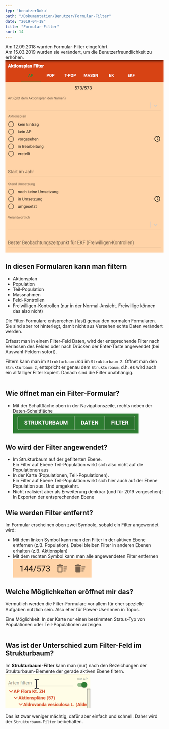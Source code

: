 ```yaml
---
typ: 'benutzerDoku'
path: "/Dokumentation/Benutzer/Formular-Filter"
date: "2019-04-18"
title: "Formular-Filter"
sort: 14
---
```


Am 12.09.2018 wurden Formular-Filter eingeführt.<br/>
Am 15.03.2019 wurden sie verändert, um die Benutzerfreundlichkeit zu erhöhen.<br/>
<img src="_media/filterForm.png" title="Filter-Formular" width="600" /><br/>

## In diesen Formularen kann man filtern
- Aktionsplan
- Population
- Teil-Population
- Massnahmen
- Feld-Kontrollen
- Freiwilligen-Kontrollen (nur in der Normal-Ansicht. Freiwillige können das also nicht)

Die Filter-Formulare entsprechen (fast) genau den normalen Formularen. Sie sind aber rot hinterlegt, damit nicht aus Versehen echte Daten verändert werden.

Erfasst man in einem Filter-Feld Daten, wird der entsprechende Filter nach Verlassen des Feldes oder nach Drücken der Enter-Taste angewendet (bei Auswahl-Feldern sofort).

Filtern kann man im `Strukturbaum` _und_ im `Strukturbaum 2`. Öffnet man den `Strukturbaum 2`, entspricht er genau dem `Strukturbaum`, d.h. es wird auch ein allfälliger Filter kopiert. Danach sind die Filter unabhängig.<br/><br/>

## Wie öffnet man ein Filter-Formular?
- Mit der Schaltfläche oben in der Navigationszeile, rechts neben der Daten-Schaltfläche<br/>
  ![Filter öffnen](_media/filterButton.png)

## Wo wird der Filter angewendet?
- Im Strukturbaum auf der gefilterten Ebene.<br/>
  Ein Filter auf Ebene Teil-Population wirkt sich also nicht auf die Populationen aus
- In der Karte (Populationen, Teil-Populationen).<br/>
  Ein Filter auf Ebene Teil-Population wirkt sich hier auch auf der Ebene Population aus. Und umgekehrt.
- Nicht realisiert aber als Erweiterung denkbar (und für 2019 vorgesehen): In Exporten der entsprechenden Ebene

## Wie werden Filter entfernt?
Im Formular erscheinen oben zwei Symbole, sobald ein Filter angewendet wird:
- Mit dem linken Symbol kann man den Filter in der aktiven Ebene entfernen (z.B. Population). Dabei bleiben Filter in anderen Ebenen erhalten (z.B. Aktionsplan)
- Mit dem rechten Symbol kann man alle angewendeten Filter entfernen<br/>
![Filter entfernen](_media/filterRemove2.png)

## Welche Möglichkeiten eröffnet mir das?

Vermutlich werden die Filter-Formulare vor allem für eher spezielle Aufgaben nützlich sein. Also eher für Power-UserInnen in Topos.

Eine Möglichkeit: In der Karte nur einen bestimmten Status-Typ von Populationen oder Teil-Populationen anzeigen.<br/><br/>

## Was ist der Unterschied zum Filter-Feld im Strukturbaum?

Im **Strukturbaum-Filter** kann man (nur) nach den Bezeichungen der Strukturbaum-Elemente der gerade aktiven Ebene filtern.<br/>
![Strukturbaum-Filter](_media/filterTree.png)

Das ist zwar weniger mächtig, dafür aber einfach und schnell. Daher wird der `Strukturbaum-Filter` beibehalten.
